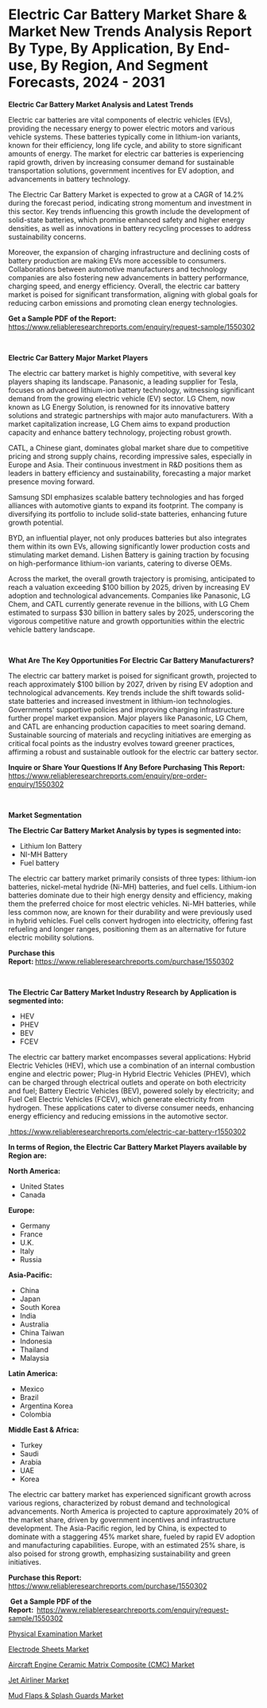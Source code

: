 <p><h1>Electric Car Battery Market Share & Market New Trends Analysis Report By Type, By Application, By End-use, By Region, And Segment Forecasts, 2024 - 2031</h1></p><p><strong>Electric Car Battery Market Analysis and Latest Trends</strong></p>
<p><p>Electric car batteries are vital components of electric vehicles (EVs), providing the necessary energy to power electric motors and various vehicle systems. These batteries typically come in lithium-ion variants, known for their efficiency, long life cycle, and ability to store significant amounts of energy. The market for electric car batteries is experiencing rapid growth, driven by increasing consumer demand for sustainable transportation solutions, government incentives for EV adoption, and advancements in battery technology. </p><p>The Electric Car Battery Market is expected to grow at a CAGR of 14.2% during the forecast period, indicating strong momentum and investment in this sector. Key trends influencing this growth include the development of solid-state batteries, which promise enhanced safety and higher energy densities, as well as innovations in battery recycling processes to address sustainability concerns. </p><p>Moreover, the expansion of charging infrastructure and declining costs of battery production are making EVs more accessible to consumers. Collaborations between automotive manufacturers and technology companies are also fostering new advancements in battery performance, charging speed, and energy efficiency. Overall, the electric car battery market is poised for significant transformation, aligning with global goals for reducing carbon emissions and promoting clean energy technologies.</p></p>
<p><strong>Get a Sample PDF of the Report:&nbsp;</strong> <a href="https://www.reliableresearchreports.com/enquiry/request-sample/1550302?utm_campaign=113&utm_medium=2&utm_source=Github&utm_content=ia&utm_term=02112024&utm_id=electric-car-battery">https://www.reliableresearchreports.com/enquiry/request-sample/1550302</a></p>
<p>&nbsp;</p>
<p><strong>Electric Car Battery Major Market Players</strong></p>
<p><p>The electric car battery market is highly competitive, with several key players shaping its landscape. Panasonic, a leading supplier for Tesla, focuses on advanced lithium-ion battery technology, witnessing significant demand from the growing electric vehicle (EV) sector. LG Chem, now known as LG Energy Solution, is renowned for its innovative battery solutions and strategic partnerships with major auto manufacturers. With a market capitalization increase, LG Chem aims to expand production capacity and enhance battery technology, projecting robust growth.</p><p>CATL, a Chinese giant, dominates global market share due to competitive pricing and strong supply chains, recording impressive sales, especially in Europe and Asia. Their continuous investment in R&D positions them as leaders in battery efficiency and sustainability, forecasting a major market presence moving forward.</p><p>Samsung SDI emphasizes scalable battery technologies and has forged alliances with automotive giants to expand its footprint. The company is diversifying its portfolio to include solid-state batteries, enhancing future growth potential.</p><p>BYD, an influential player, not only produces batteries but also integrates them within its own EVs, allowing significantly lower production costs and stimulating market demand. Lishen Battery is gaining traction by focusing on high-performance lithium-ion variants, catering to diverse OEMs.</p><p>Across the market, the overall growth trajectory is promising, anticipated to reach a valuation exceeding $100 billion by 2025, driven by increasing EV adoption and technological advancements. Companies like Panasonic, LG Chem, and CATL currently generate revenue in the billions, with LG Chem estimated to surpass $30 billion in battery sales by 2025, underscoring the vigorous competitive nature and growth opportunities within the electric vehicle battery landscape.</p></p>
<p>&nbsp;</p>
<p><strong>What Are The Key Opportunities For Electric Car Battery Manufacturers?</strong></p>
<p><p>The electric car battery market is poised for significant growth, projected to reach approximately $100 billion by 2027, driven by rising EV adoption and technological advancements. Key trends include the shift towards solid-state batteries and increased investment in lithium-ion technologies. Governments' supportive policies and improving charging infrastructure further propel market expansion. Major players like Panasonic, LG Chem, and CATL are enhancing production capacities to meet soaring demand. Sustainable sourcing of materials and recycling initiatives are emerging as critical focal points as the industry evolves toward greener practices, affirming a robust and sustainable outlook for the electric car battery sector.</p></p>
<p><strong>Inquire or Share Your Questions If Any Before Purchasing This Report:</strong> <a href="https://www.reliableresearchreports.com/enquiry/pre-order-enquiry/1550302?utm_campaign=113&utm_medium=2&utm_source=Github&utm_content=ia&utm_term=02112024&utm_id=electric-car-battery">https://www.reliableresearchreports.com/enquiry/pre-order-enquiry/1550302</a></p>
<p>&nbsp;</p>
<p><strong>Market Segmentation</strong></p>
<p><strong>The Electric Car Battery Market Analysis by types is segmented into:</strong></p>
<p><ul><li>Lithium Ion Battery</li><li>NI-MH Battery</li><li>Fuel battery</li></ul></p>
<p><p>The electric car battery market primarily consists of three types: lithium-ion batteries, nickel-metal hydride (Ni-MH) batteries, and fuel cells. Lithium-ion batteries dominate due to their high energy density and efficiency, making them the preferred choice for most electric vehicles. Ni-MH batteries, while less common now, are known for their durability and were previously used in hybrid vehicles. Fuel cells convert hydrogen into electricity, offering fast refueling and longer ranges, positioning them as an alternative for future electric mobility solutions.</p></p>
<p><strong>Purchase this Report:&nbsp;</strong><a href="https://www.reliableresearchreports.com/purchase/1550302?utm_campaign=113&utm_medium=2&utm_source=Github&utm_content=ia&utm_term=02112024&utm_id=electric-car-battery">https://www.reliableresearchreports.com/purchase/1550302</a></p>
<p>&nbsp;</p>
<p><strong>The Electric Car Battery Market Industry Research by Application is segmented into:</strong></p>
<p><ul><li>HEV</li><li>PHEV</li><li>BEV</li><li>FCEV</li></ul></p>
<p><p>The electric car battery market encompasses several applications: Hybrid Electric Vehicles (HEV), which use a combination of an internal combustion engine and electric power; Plug-in Hybrid Electric Vehicles (PHEV), which can be charged through electrical outlets and operate on both electricity and fuel; Battery Electric Vehicles (BEV), powered solely by electricity; and Fuel Cell Electric Vehicles (FCEV), which generate electricity from hydrogen. These applications cater to diverse consumer needs, enhancing energy efficiency and reducing emissions in the automotive sector.</p></p>
<p><a href="https://www.reliableresearchreports.com/electric-car-battery-r1550302?utm_campaign=113&utm_medium=2&utm_source=Github&utm_content=ia&utm_term=02112024&utm_id=electric-car-battery">&nbsp;https://www.reliableresearchreports.com/electric-car-battery-r1550302</a></p>
<p><strong>In terms of Region, the Electric Car Battery Market Players available by Region are:</strong></p>
<p>
    <p> <strong> North America: </strong>
        <ul>
            <li>United States</li>
            <li>Canada</li>
        </ul>
        </p> 
    <p> <strong> Europe: </strong>
        <ul>
            <li>Germany</li>
            <li>France</li>
            <li>U.K.</li>
            <li>Italy</li>
            <li>Russia</li>
        </ul>
        </p> 
    <p> <strong> Asia-Pacific: </strong>
        <ul>
            <li>China</li>
            <li>Japan</li>
            <li>South Korea</li>
            <li>India</li>
            <li>Australia</li>
            <li>China Taiwan</li>
            <li>Indonesia</li>
            <li>Thailand</li>
            <li>Malaysia</li>
        </ul>
        </p> 
    <p> <strong> Latin America: </strong>
        <ul>
            <li>Mexico</li>
            <li>Brazil</li>
            <li>Argentina Korea</li>
            <li>Colombia</li>
        </ul>
        </p> 
    <p> <strong> Middle East & Africa: </strong>
        <ul>
            <li>Turkey</li>
            <li>Saudi</li>
            <li>Arabia</li>
            <li>UAE</li>
            <li>Korea</li>
        </ul>
    </p>
    </p>
<p><p>The electric car battery market has experienced significant growth across various regions, characterized by robust demand and technological advancements. North America is projected to capture approximately 20% of the market share, driven by government incentives and infrastructure development. The Asia-Pacific region, led by China, is expected to dominate with a staggering 45% market share, fueled by rapid EV adoption and manufacturing capabilities. Europe, with an estimated 25% share, is also poised for strong growth, emphasizing sustainability and green initiatives.</p></p>
<p><strong>Purchase this Report: </strong><a href="https://www.reliableresearchreports.com/purchase/1550302?utm_campaign=113&utm_medium=2&utm_source=Github&utm_content=ia&utm_term=02112024&utm_id=electric-car-battery">https://www.reliableresearchreports.com/purchase/1550302</a></p>
<p>&nbsp;<strong>Get a Sample PDF of the Report:&nbsp;&nbsp;</strong><a href="https://www.reliableresearchreports.com/enquiry/request-sample/1550302?utm_campaign=113&utm_medium=2&utm_source=Github&utm_content=ia&utm_term=02112024&utm_id=electric-car-battery">https://www.reliableresearchreports.com/enquiry/request-sample/1550302</a></p>
<p><strong></strong></p>
<p><p><a href="https://issuu.com/reportprime-2/docs/physical-examination-market-size-20_5d0ab761d71cc1?utm_campaign=113&utm_medium=2&utm_source=Github&utm_content=ia&utm_term=02112024&utm_id=electric-car-battery">Physical Examination Market</a></p><p><a href="https://www.linkedin.com/pulse/electrode-sheets-market-innovations-trends-comprehensive-u2nbc?utm_campaign=113&utm_medium=2&utm_source=Github&utm_content=ia&utm_term=02112024&utm_id=electric-car-battery">Electrode Sheets Market</a></p><p><a href="https://www.linkedin.com/pulse/future-ready-strategic-insights-global-aircraft-engine-ceramic-gxsof?utm_campaign=113&utm_medium=2&utm_source=Github&utm_content=ia&utm_term=02112024&utm_id=electric-car-battery">Aircraft Engine Ceramic Matrix Composite (CMC) Market</a></p><p><a href="https://github.com/NathanColeman327/Market-Research-Report-List-1/blob/main/jet-airliner-market.md?utm_campaign=113&utm_medium=2&utm_source=Github&utm_content=ia&utm_term=02112024&utm_id=electric-car-battery">Jet Airliner Market</a></p><p><a href="https://github.com/OrlandoHBarks/Market-Research-Report-List-1/blob/main/mud-flaps-splash-guards-market.md?utm_campaign=113&utm_medium=2&utm_source=Github&utm_content=ia&utm_term=02112024&utm_id=electric-car-battery">Mud Flaps & Splash Guards Market</a></p></p>